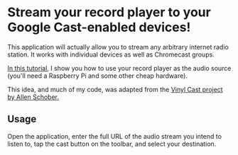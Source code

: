 # Stream your record player to your Google Cast-enabled devices!

This application will actually allow you to stream any arbitrary internet radio station.  It works with individual devices as well as Chromecast groups.

[In this tutorial](https://medium.com/@dupontgu/how-to-stream-your-record-player-throughout-your-home-for-cheap-fb044368a240), I show you how to use your record player as the audio source (you'll need a Raspberry Pi and some other cheap hardware).

This idea, and much of my code, was adapted from the [Vinyl Cast project by Allen Schober.](https://experiments.withgoogle.com/vinyl-cast)

## Usage

Open the application, enter the full URL of the audio stream you intend to listen to, tap the cast button on the toolbar, and select your destination.
